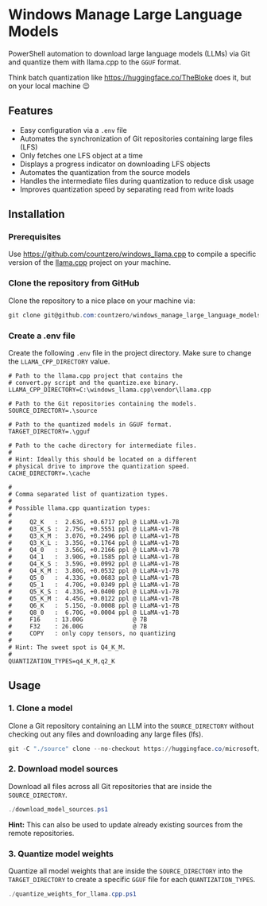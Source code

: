 # Windows Manage Large Language Models

PowerShell automation to download large language models (LLMs) via Git and quantize them with llama.cpp to the `GGUF` format.

Think batch quantization like https://huggingface.co/TheBloke does it, but on your local machine :wink:

## Features

- Easy configuration via a `.env` file
- Automates the synchronization of Git repositories containing large files (LFS)
- Only fetches one LFS object at a time
- Displays a progress indicator on downloading LFS objects
- Automates the quantization from the source models
- Handles the intermediate files during quantization to reduce disk usage
- Improves quantization speed by separating read from write loads

## Installation

### Prerequisites

Use https://github.com/countzero/windows_llama.cpp to compile a specific version of the [llama.cpp](https://github.com/ggerganov/llama.cpp) project on your machine.


### Clone the repository from GitHub

Clone the repository to a nice place on your machine via:

```PowerShell
git clone git@github.com:countzero/windows_manage_large_language_models.git
```

### Create a .env file

Create the following `.env` file in the project directory. Make sure to change the `LLAMA_CPP_DIRECTORY` value.

```Env
# Path to the llama.cpp project that contains the
# convert.py script and the quantize.exe binary.
LLAMA_CPP_DIRECTORY=C:\windows_llama.cpp\vendor\llama.cpp

# Path to the Git repositories containing the models.
SOURCE_DIRECTORY=.\source

# Path to the quantized models in GGUF format.
TARGET_DIRECTORY=.\gguf

# Path to the cache directory for intermediate files.
#
# Hint: Ideally this should be located on a different
# physical drive to improve the quantization speed.
CACHE_DIRECTORY=.\cache

#
# Comma separated list of quantization types.
#
# Possible llama.cpp quantization types:
#
#     Q2_K   :  2.63G, +0.6717 ppl @ LLaMA-v1-7B
#     Q3_K_S :  2.75G, +0.5551 ppl @ LLaMA-v1-7B
#     Q3_K_M :  3.07G, +0.2496 ppl @ LLaMA-v1-7B
#     Q3_K_L :  3.35G, +0.1764 ppl @ LLaMA-v1-7B
#     Q4_0   :  3.56G, +0.2166 ppl @ LLaMA-v1-7B
#     Q4_1   :  3.90G, +0.1585 ppl @ LLaMA-v1-7B
#     Q4_K_S :  3.59G, +0.0992 ppl @ LLaMA-v1-7B
#     Q4_K_M :  3.80G, +0.0532 ppl @ LLaMA-v1-7B
#     Q5_0   :  4.33G, +0.0683 ppl @ LLaMA-v1-7B
#     Q5_1   :  4.70G, +0.0349 ppl @ LLaMA-v1-7B
#     Q5_K_S :  4.33G, +0.0400 ppl @ LLaMA-v1-7B
#     Q5_K_M :  4.45G, +0.0122 ppl @ LLaMA-v1-7B
#     Q6_K   :  5.15G, -0.0008 ppl @ LLaMA-v1-7B
#     Q8_0   :  6.70G, +0.0004 ppl @ LLaMA-v1-7B
#     F16    : 13.00G              @ 7B
#     F32    : 26.00G              @ 7B
#     COPY   : only copy tensors, no quantizing
#
# Hint: The sweet spot is Q4_K_M.
#
QUANTIZATION_TYPES=q4_K_M,q2_K
```

## Usage

### 1. Clone a model

Clone a Git repository containing an LLM into the `SOURCE_DIRECTORY` without checking out any files and downloading any large files (lfs).

```PowerShell
git -C "./source" clone --no-checkout https://huggingface.co/microsoft/Orca-2-7b
```

### 2. Download model sources

Download all files across all Git repositories that are inside the `SOURCE_DIRECTORY`.

```PowerShell
./download_model_sources.ps1
```

**Hint:** This can also be used to update already existing sources from the remote repositories.

### 3. Quantize model weights

Quantize all model weights that are inside the `SOURCE_DIRECTORY` into the `TARGET_DIRECTORY` to create a specific `GGUF` file for each `QUANTIZATION_TYPES`.

```PowerShell
./quantize_weights_for_llama.cpp.ps1
```
